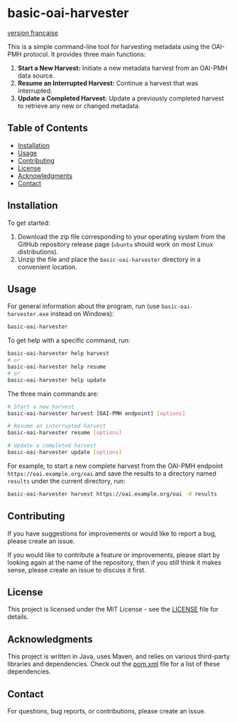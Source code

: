 # basic-oai-harvester

[version française](README_fr.md)

This is a simple command-line tool for harvesting metadata using the OAI-PMH protocol. It provides three main functions:

1. **Start a New Harvest:** Initiate a new metadata harvest from an OAI-PMH data source.
2. **Resume an Interrupted Harvest:** Continue a harvest that was interrupted.
3. **Update a Completed Harvest:** Update a previously completed harvest to retrieve any new or changed metadata.

## Table of Contents

- [Installation](#installation)
- [Usage](#usage)
- [Contributing](#contributing)
- [License](#license)
- [Acknowledgments](#acknowledgments)
- [Contact](#contact)

## Installation

To get started:

1. Download the zip file corresponding to your operating system from the GitHub repository release page (`ubuntu` should
   work on most Linux distributions).
2. Unzip the file and place the `basic-oai-harvester` directory in a convenient location.

## Usage

For general information about the program, run (use `basic-oai-harvester.exe` instead on Windows):

```bash
basic-oai-harvester
```

To get help with a specific command, run:

```bash
basic-oai-harvester help harvest
# or
basic-oai-harvester help resume
# or
basic-oai-harvester help update
```

The three main commands are:

```bash
# Start a new harvest
basic-oai-harvester harvest [OAI-PMH endpoint] [options]

# Resume an interrupted harvest
basic-oai-harvester resume [options]

# Update a completed harvest
basic-oai-harvester update [options]
```

For example, to start a new complete harvest from the OAI-PMH endpoint `https://oai.example.org/oai` and save the
results to a directory named `results` under the current directory, run:

```bash
basic-oai-harvester harvest https://oai.example.org/oai -d results
```

## Contributing

If you have suggestions for improvements or would like to report a bug, please create an issue.

If you would like to contribute a feature or improvements, please start by looking again at the name of the repository,
then if you still think it makes sense, please create an issue to discuss it first.

## License

This project is licensed under the MIT License - see the [LICENSE](LICENSE) file for details.

## Acknowledgments

This project is written in Java, uses Maven, and relies on various third-party libraries and dependencies. Check out
the [pom.xml](pom.xml) file for a list of these dependencies.

## Contact

For questions, bug reports, or contributions, please create an issue.

